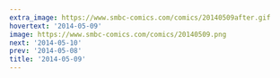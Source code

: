 ```yaml
---
extra_image: https://www.smbc-comics.com/comics/20140509after.gif
hovertext: '2014-05-09'
image: https://www.smbc-comics.com/comics/20140509.png
next: '2014-05-10'
prev: '2014-05-08'
title: '2014-05-09'
---
```

